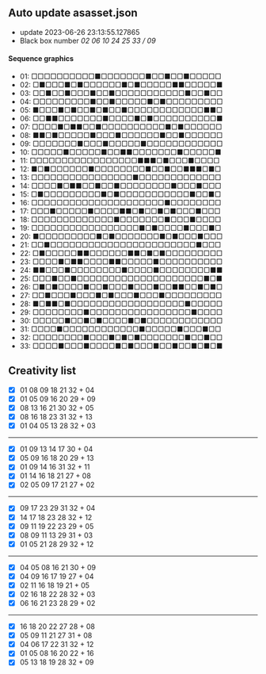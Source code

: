 ## Auto update asasset.json

* update 2023-06-26 23:13:55.127865
* Black box number _02 06 10 24 25 33 / 09_
#### Sequence graphics

* 01: □□□□□□□□□□■□□□□□□□■□□■□□■□□□□□
* 02: □■□□□■□■□□□□□□■□■□□□□□■■□□□□□■
* 03: □□■□□■□□□■□□■□□□□□□□□□□□■□□■□□
* 04: □□□□□□□□□■□□■□□□□□■□■□□□□□□□□□
* 05: ■□□□■□■□□■□■□□■□□□□□□□□□□□□■■□
* 06: □□■■□□□□□□□■□□□□■□■□□□□□□□□□□■
* 07: □□□□■□■■□□■□□□□□□□□□□■□■□□□□□□
* 08: ■■□■□□□□□■□□□■□□□□□□■□□■□□□□□□
* 09: □□□□□□□■□□□■□□□□□■□□□□□□□□□□□□
* 10: □□□□□■□□□□□■□□■■□□□□□□□■□□□□□■
* 11: □□□□□□□□□□□□□□□□□■■■□■□□□■□□□□
* 12: ■□■□□□□□□■□□□□□□□□■□□■□□■■■□■□
* 13: □□□□□□□□□□□□□□□□■□□□□□□□□□□□□□
* 14: □□□□■□■■□□■□□■□□□□□□□□■□□□■□□□
* 15: □■□□□□□□□□□■□■□□□□□□□□□□□■□□■□
* 16: □□□□□□□□□□□□□□□□□□□□□■□□□□□□□□
* 17: □□□■□□□□□■□□□□■■□■□□■□■□□□■□□□
* 18: □□□□□□□□□□□□□■□□□□□□□■□□□■□□□□
* 19: □□□□□□□□□□□□□□□□□■□■□□□□■□□□■□
* 20: ■□□□□□□□□□■□■□□□□□□□■□■□□□■□□□
* 21: □□■□□□□□□□□□□□□□□□□□□□□□□□■□□□
* 22: □■□□□□□■■□□□□□□■■□■□■□□□□□□□□□
* 23: □□□□■□■■□□□□■■□□□□□■□□□□□□□□□□
* 24: ■■□□□■□□□□□□□□■□□□□■□□□□□□□□■■
* 25: □□□■□□■□□□□□□□□□□□□□□□□□□□□■□■
* 26: □■□■□□□□■□□■□□□■□□□■□□■■□□■□■□
* 27: □□■□□□■□□□■□■□□□■□□□■□□□□□□□□□
* 28: ■□■■□■□□□□□□□□□□□□□□□□□□■□□□□□
* 29: □□□□□□□□■□□□□□□□□□□□□□□□□■□□□□
* 30: □□□□□■□□■□■□□□□■□■□□□□□□□□□□□□
* 31: □□□□■□□□□□□□□□□□□■□□□□□■□□□■□□
* 32: □□□□□□□□■□□□■□■□■□□□□□□□■□□■□□
* 33: □□□□■□□□■□□□□■□■□□□■□□■□□■□■□■
## Creativity list

- [x] 01 08 09 18 21 32 + 04
- [x] 01 05 09 16 20 29 + 09
- [x] 08 13 16 21 30 32 + 05
- [x] 08 16 18 23 31 32 + 13
- [x] 01 04 05 13 28 32 + 03
***
- [x] 01 09 13 14 17 30 + 04
- [x] 05 09 16 18 20 29 + 13
- [x] 01 09 14 16 31 32 + 11
- [x] 01 14 16 18 21 27 + 08
- [x] 02 05 09 17 21 27 + 02
***
- [x] 09 17 23 29 31 32 + 04
- [x] 14 17 18 23 28 32 + 12
- [x] 09 11 19 22 23 29 + 05
- [x] 08 09 11 13 29 31 + 03
- [x] 01 05 21 28 29 32 + 12
***
- [x] 04 05 08 16 21 30 + 09
- [x] 04 09 16 17 19 27 + 04
- [x] 02 11 16 18 19 21 + 05
- [x] 02 16 18 22 28 32 + 03
- [x] 06 16 21 23 28 29 + 02
***
- [x] 16 18 20 22 27 28 + 08
- [x] 05 09 11 21 27 31 + 08
- [x] 04 06 17 22 31 32 + 12
- [x] 01 05 08 16 20 22 + 16
- [x] 05 13 18 19 28 32 + 09
